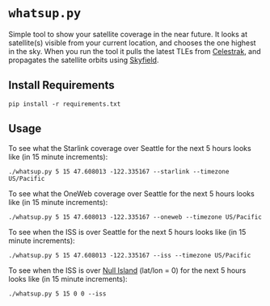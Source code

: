 # `whatsup.py`

Simple tool to show your satellite coverage in the near future. It looks at satellite(s) visible from your current location, and chooses the one highest in the sky. When you run the tool it pulls the latest TLEs from [Celestrak](https://celestrak.org/), and propagates the satellite orbits using [Skyfield](https://rhodesmill.org/skyfield/).

## Install Requirements

```
pip install -r requirements.txt
```

## Usage

To see what the Starlink coverage over Seattle for the next 5 hours looks like (in 15 minute increments):

```
./whatsup.py 5 15 47.608013 -122.335167 --starlink --timezone US/Pacific
```

To see what the OneWeb coverage over Seattle for the next 5 hours looks like (in 15 minute increments):

```
./whatsup.py 5 15 47.608013 -122.335167 --oneweb --timezone US/Pacific
```

To see when the ISS is over Seattle for the next 5 hours looks like (in 15 minute increments):

```
./whatsup.py 5 15 47.608013 -122.335167 --iss --timezone US/Pacific
```

To see when the ISS is over [Null Island](https://en.wikipedia.org/wiki/Null_Island) (lat/lon = 0) for the next 5 hours looks like (in 15 minute increments):

```
./whatsup.py 5 15 0 0 --iss
```